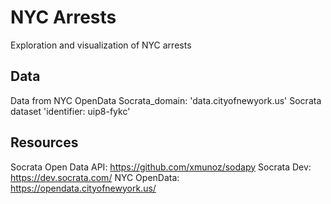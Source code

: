 # NYC Arrests

Exploration and visualization of NYC arrests

## Data

Data from NYC OpenData
Socrata_domain: 'data.cityofnewyork.us'
Socrata dataset 'identifier: uip8-fykc'

## Resources

Socrata Open Data API: https://github.com/xmunoz/sodapy
Socrata Dev: https://dev.socrata.com/
NYC OpenData: https://opendata.cityofnewyork.us/
